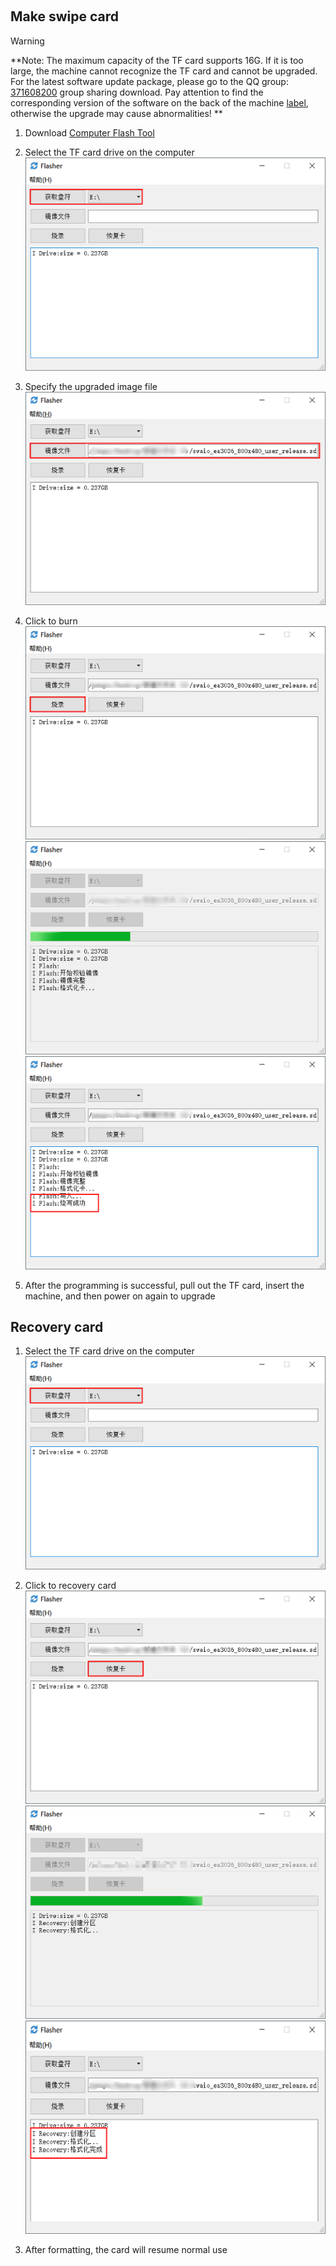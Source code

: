 
​      
## Make swipe card
>[!Warning]
> **Note: The maximum capacity of the TF card supports 16G. If it is too large, the machine cannot recognize the TF card and cannot be upgraded.<br/>For the latest software update package, please go to the QQ group: [371608200](//shang.qq.com/wpa/qunwpa?idkey=da6e12d1773a7e55295a0accd2a46ad51aece61657fe55a2f8277f4cd91dc56a) group sharing download. Pay attention to find the corresponding version of the software on the back of the machine [label]( board_tag_explain.md), otherwise the upgrade may cause abnormalities! **


1. Download [Computer Flash Tool](http://download.zkswe.com/tool/Flasher.zip)
2. Select the TF card drive on the computer 
    ![](images/screenshot_1522837510660.png)

3. Specify the upgraded image file
    ![](images/screenshot_1522837707899.png)

4. Click to burn
    ![](images/screenshot_1522837964362.png)
    ![](images/screenshot_1522837986861.png)
    ![](images/screenshot_1522837922983.png)

5. After the programming is successful, pull out the TF card, insert the machine, and then power on again to upgrade



## Recovery card
1. Select the TF card drive on the computer
    ![](images/screenshot_1522837510660.png)

2. Click to recovery card 
    ![](images/screenshot_1522838300463.png)
    ![](images/screenshot_1522838238296.png)
    ![](images/screenshot_1522838379501.png)

3. After formatting, the card will resume normal use

